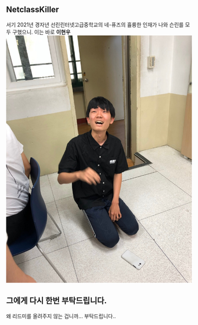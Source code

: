 ## NetclassKiller
서기 2021년 경자년 선린린터넷고급중학교의 네-퓨즈의 휼륭한 인재가 나와 슨린를 모두 구했으니.
이는 바로 __이현우__
![GOD](god.jpeg)

## 그에게 다시 한번 부탁드립니다.
왜 리드미를 올려주지 않는 겁니까... 부탁드립니다..
